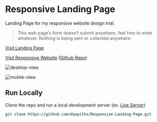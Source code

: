 # Responsive Landing Page

Landing Page for my responsive website design trial.
> This web page’s form doesn’t submit anywhere, feel free to enter whatever. Nothing is being sent or collected anywhere. 

[Visit Landing Page](https://danpiths.github.io/Responsive-Landing-Page/)

[Visit Responsive Website](https://danpiths.github.io/Responsive-Gaming-Blog/) ([Github Repo](https://github.com/danpiths/Responsive-Gaming-Blog))

![desktop-view](https://github.com/danpiths/Responsive-Landing-Page/assets/85949566/ee42b939-b43e-4785-8888-6cbcc1e1e25b)

![mobile-view](https://github.com/danpiths/Responsive-Landing-Page/assets/85949566/ae7aa4e9-539e-4738-a518-7188f9ea93aa)

## Run Locally

Clone the repo and run a local development server (ex. [Live Server](https://marketplace.visualstudio.com/items?itemName=ritwickdey.LiveServer))

```shell
git clone https://github.com/danpiths/Responsive-Landing-Page.git
```
